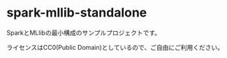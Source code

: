 spark-mllib-standalone
======================

SparkとMLlibの最小構成のサンプルプロジェクトです。

ライセンスはCC0(Public Domain)としているので、ご自由にご利用ください。

